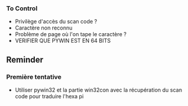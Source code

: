 ### To Control
  - Privilège d'accès du scan code ?
  - Caractère non reconnu
  - Problème de page où l'on tape le caractère ? 
  - VERIFIER QUE PYWIN EST EN 64 BITS
  
## Reminder
### Première tentative
 - Utiliser pywin32 et la partie win32con avec la récupération du scan code pour traduire l'hexa pi